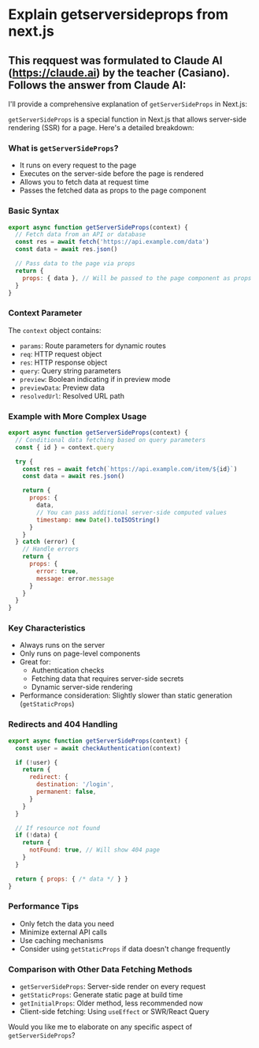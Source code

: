 # Explain getserversideprops from next.js

This reqquest was formulated to Claude AI (https://claude.ai) by the teacher (Casiano).
Follows the answer from Claude AI:
---

I'll provide a comprehensive explanation of `getServerSideProps` in Next.js:

`getServerSideProps` is a special function in Next.js that allows server-side rendering (SSR) for a page. Here's a detailed breakdown:

### What is `getServerSideProps`?
- It runs on every request to the page
- Executes on the server-side before the page is rendered
- Allows you to fetch data at request time
- Passes the fetched data as props to the page component

### Basic Syntax
```javascript
export async function getServerSideProps(context) {
  // Fetch data from an API or database
  const res = await fetch('https://api.example.com/data')
  const data = await res.json()

  // Pass data to the page via props
  return {
    props: { data }, // Will be passed to the page component as props
  }
}
```

### Context Parameter
The `context` object contains:
- `params`: Route parameters for dynamic routes
- `req`: HTTP request object
- `res`: HTTP response object
- `query`: Query string parameters
- `preview`: Boolean indicating if in preview mode
- `previewData`: Preview data
- `resolvedUrl`: Resolved URL path

### Example with More Complex Usage
```javascript
export async function getServerSideProps(context) {
  // Conditional data fetching based on query parameters
  const { id } = context.query

  try {
    const res = await fetch(`https://api.example.com/item/${id}`)
    const data = await res.json()

    return {
      props: {
        data,
        // You can pass additional server-side computed values
        timestamp: new Date().toISOString()
      }
    }
  } catch (error) {
    // Handle errors
    return {
      props: {
        error: true,
        message: error.message
      }
    }
  }
}
```

### Key Characteristics
- Always runs on the server
- Only runs on page-level components
- Great for:
  - Authentication checks
  - Fetching data that requires server-side secrets
  - Dynamic server-side rendering
- Performance consideration: Slightly slower than static generation (`getStaticProps`)

### Redirects and 404 Handling
```javascript
export async function getServerSideProps(context) {
  const user = await checkAuthentication(context)

  if (!user) {
    return {
      redirect: {
        destination: '/login',
        permanent: false,
      }
    }
  }

  // If resource not found
  if (!data) {
    return {
      notFound: true, // Will show 404 page
    }
  }

  return { props: { /* data */ } }
}
```

### Performance Tips
- Only fetch the data you need
- Minimize external API calls
- Use caching mechanisms
- Consider using `getStaticProps` if data doesn't change frequently

### Comparison with Other Data Fetching Methods
- `getServerSideProps`: Server-side render on every request
- `getStaticProps`: Generate static page at build time
- `getInitialProps`: Older method, less recommended now
- Client-side fetching: Using `useEffect` or SWR/React Query

Would you like me to elaborate on any specific aspect of `getServerSideProps`?